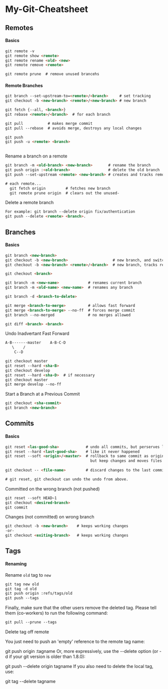 # My-Git-Cheatsheet

## Remotes
#### Basics
```html
git remote -v  
git remote show <remote>  
git remote rename <old> <new>  
git remote remove <remote>

git remote prune  # remove unused brancehs
```
#### Remote Branches
```html
git branch --set-upstream-to=<remote>/<branch>     # set tracking
git checkout -b <new-branch> <remote>/<new-branch> # new branch

git fetch {--all, <branch>}   
git rebase <remote>/<branch>  # for each branch

git pull           # makes merge commit
git pull --rebase  # avoids merge, destroys any local changes

git push
git push -u <remote> <branch>
  
```

Rename a branch on a remote
```html
git branch -m <old-branch> <new-branch>       # rename the branch
git push origin :<old-branch>                 # delete the old branch
git push --set-upstream <remote> <new-branch> # creates and tracks remote

# each remote...
  git fetch origin         # fetches new branch
  git remote prune origin  # clears out the unused-
```

Delete a remote branch

```html
For example: git branch --delete origin fix/authentication
git push --delete <remote> <branch>.
```

## Branches
#### Basics
```html
git branch <new-branch>
git checkout -b <new-branch>                    # new branch, and switches to it.
git checkout -b <new-branch> <remote>/<branch>  # new branch, tracks remote

git checkout <branch>

git branch -m <new-name>             # renames current branch
git branch -m <old-name> <new-name>  # renames any branch

git branch -d <branch-to-delete>

git merge <branch-to-merge>          # allows fast forward
git merge <branch-to-merge> --no-ff  # forces merge commit
git branch --no-merged               # no merges allowed

git diff <branch> <branch>
```

Undo Inadvertant Fast Forward
```html
A-B-------master    A-B-C-D
   \    /
    C--D

git checkout master
git reset --hard <sha-B>
git checkout develop
git reset --hard <sha-D>  # if necessary
git checkout master
git merge develop --no-ff
```

Start a Branch at a Previous Commit
```html
git checkout <sha-commit>
git branch <new-branch>
```

## Commits
#### Basics
```html
git reset <las-good-sha>            # undo all commits, but perserves local changes
git reset --hard <last-good-sha>    # like it never happened
git reset --soft <origin>/<master>  # rollback to same commit as origin/master
                                      but keep changes and moves files to staging
                              
git checkout -- <file-name>         # discard changes to the last commited state

# git reset, git checkout can undo the undo from above.
```
Committed on the wrong branch (not pushed)
```html
git reset --soft HEAD~1
git checkout <desired-branch>
git commit 
```

Changes (not committed) on wrong branch
```html
git checkout -b <new-branch>    # keeps working changes
-or-
git checkout <exiting-branch>   # keeps working changes
```

## Tags

#### Renaming
Rename ```old``` tag to ```new```

```html
git tag new old
git tag -d old
git push origin :refs/tags/old
git push --tags
```
Finally, make sure that the other users remove the deleted tag. Please tell them (co-workers) to run the following command:
```html
git pull --prune --tags
```

Delete tag off remote

You just need to push an 'empty' reference to the remote tag name:

git push origin :tagname
Or, more expressively, use the --delete option (or -d if your git version is older than 1.8.0):

git push --delete origin tagname
If you also need to delete the local tag, use:

git tag --delete tagname


